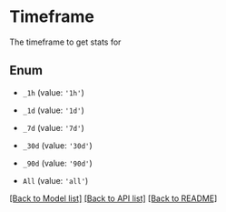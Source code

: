# Timeframe

The timeframe to get stats for

## Enum

* `_1h` (value: `'1h'`)

* `_1d` (value: `'1d'`)

* `_7d` (value: `'7d'`)

* `_30d` (value: `'30d'`)

* `_90d` (value: `'90d'`)

* `All` (value: `'all'`)

[[Back to Model list]](../README.md#documentation-for-models) [[Back to API list]](../README.md#documentation-for-api-endpoints) [[Back to README]](../README.md)
